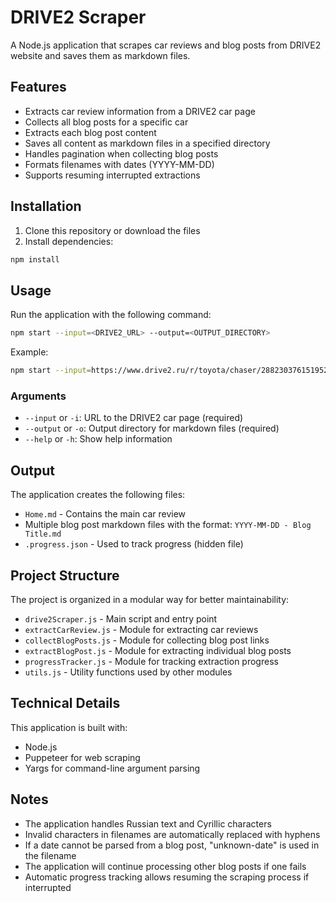# DRIVE2 Scraper

A Node.js application that scrapes car reviews and blog posts from DRIVE2 website and saves them as markdown files.

## Features

- Extracts car review information from a DRIVE2 car page
- Collects all blog posts for a specific car
- Extracts each blog post content
- Saves all content as markdown files in a specified directory
- Handles pagination when collecting blog posts
- Formats filenames with dates (YYYY-MM-DD)
- Supports resuming interrupted extractions

## Installation

1. Clone this repository or download the files
2. Install dependencies:

```bash
npm install
```

## Usage

Run the application with the following command:

```bash
npm start --input=<DRIVE2_URL> --output=<OUTPUT_DIRECTORY>
```

Example:

```bash
npm start --input=https://www.drive2.ru/r/toyota/chaser/288230376151952785/ --output=./toyota_chaser
```

### Arguments

- `--input` or `-i`: URL to the DRIVE2 car page (required)
- `--output` or `-o`: Output directory for markdown files (required)
- `--help` or `-h`: Show help information

## Output

The application creates the following files:

- `Home.md` - Contains the main car review
- Multiple blog post markdown files with the format: `YYYY-MM-DD - Blog Title.md`
- `.progress.json` - Used to track progress (hidden file)

## Project Structure

The project is organized in a modular way for better maintainability:

- `drive2Scraper.js` - Main script and entry point
- `extractCarReview.js` - Module for extracting car reviews
- `collectBlogPosts.js` - Module for collecting blog post links
- `extractBlogPost.js` - Module for extracting individual blog posts
- `progressTracker.js` - Module for tracking extraction progress
- `utils.js` - Utility functions used by other modules

## Technical Details

This application is built with:

- Node.js
- Puppeteer for web scraping
- Yargs for command-line argument parsing

## Notes

- The application handles Russian text and Cyrillic characters
- Invalid characters in filenames are automatically replaced with hyphens
- If a date cannot be parsed from a blog post, "unknown-date" is used in the filename
- The application will continue processing other blog posts if one fails
- Automatic progress tracking allows resuming the scraping process if interrupted
